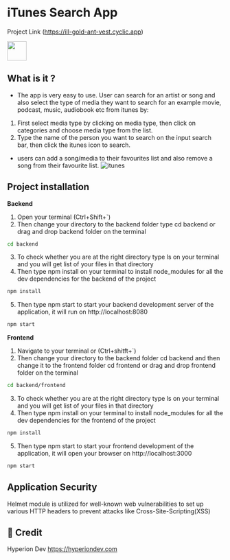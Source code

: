   # iTunes Search App  
  Project Link (https://ill-gold-ant-vest.cyclic.app)
 <div>
  <img src="https://www.seekpng.com/png/detail/158-1589764_download-svg-download-png-hand-wave-emoji.png" width="45" height="45" />
</div>

## What is it ?
* The app is very easy to use. User can search for an artist or song and also select the type of media they want to search for an example movie, podcast, music, audiobook etc from itunes by:
1. First select media type by clicking on media type, then click on categories and choose media type from the list.
2. Type the name of the person you want to search on the input search bar, then click the itunes icon to search.
* users can add a song/media to their favourites list and also remove a song from their favourite list. 
![itunes](https://user-images.githubusercontent.com/70260072/211745310-1c69863e-848d-4fb8-83ae-f0efc474034b.png)

## Project installation
**Backend**
1. Open your terminal (Ctrl+Shift+`) 
2. Then change your directory to the backend folder type cd backend or drag and drop backend folder on the terminal
```bash
cd backend
```
3. To check whether you are at the right directory type ls on your terminal and you will get list of your files in that directory
4. Then type npm install on your terminal to install node_modules for all the dev dependencies for the backend of the project
```bash
npm install
```
5. Then type npm start to start your backend development server of the application, it will run on http://localhost:8080
```bash
npm start
```

**Frontend**
1. Navigate to your terminal or (Ctrl+shitft+`)
2. Then change your directory to the backend folder cd backend and then change it to the frontend folder cd frontend or drag and drop frontend folder on the terminal
```bash
cd backend/frontend
```
3. To check whether you are at the right directory type ls on your terminal and you will get list of your files in that directory
4. Then type npm install on your terminal to install node_modules for all the dev dependencies for the frontend of the project
```bash
npm install
```
5. Then type npm start to start your frontend development of the application, it will open your browser on http://localhost:3000
```bash
npm start
```
## Application Security
Helmet module is utilized for well-known web vulnerabilities to set up various HTTP headers to prevent attacks like Cross-Site-Scripting(XSS)

## 🌱 Credit
Hyperion Dev https://hyperiondev.com
